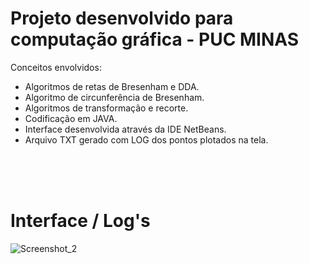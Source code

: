 # Projeto desenvolvido para computação gráfica - PUC MINAS
Conceitos envolvidos:
- Algoritmos de retas de Bresenham e DDA.
- Algoritmo de circunferência de Bresenham.
- Algoritmos de transformação e recorte.
- Codificação em JAVA.
- Interface desenvolvida através da IDE NetBeans.
- Arquivo TXT gerado com LOG dos pontos plotados na tela.

<br><br><br>

# Interface / Log's

![Screenshot_2](https://user-images.githubusercontent.com/68978413/152718416-05ccd4ef-755f-4511-b077-c82cd8a9aa2e.jpg)



